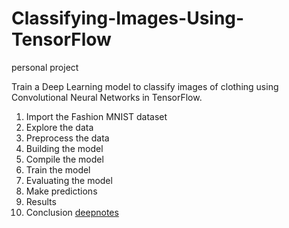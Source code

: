 # Classifying-Images-Using-TensorFlow
personal project

Train a Deep Learning model to classify images of clothing using Convolutional Neural Networks in TensorFlow.
1. Import the Fashion MNIST dataset
2. Explore the data
3. Preprocess the data
4. Building the model
5. Compile the model
6. Train the model
7. Evaluating the model
8. Make predictions
9. Results
10. Conclusion
<a href='https://deepnote.com/@meryem-mahmoud/Classifying-Images-of-Clothing-Using-TensorFlow-db20e7c1-e3b3-4d56-a059-17e8ce061c91'> deepnotes</a>
